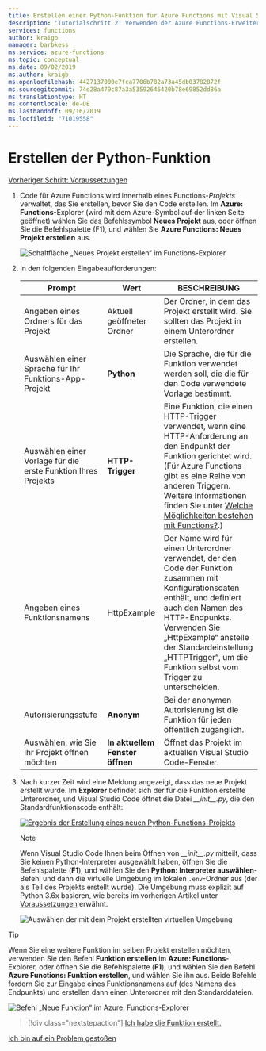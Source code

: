 ```yaml
---
title: Erstellen einer Python-Funktion für Azure Functions mit Visual Studio Code
description: 'Tutorialschritt 2: Verwenden der Azure Functions-Erweiterung für VS Code'
services: functions
author: kraigb
manager: barbkess
ms.service: azure-functions
ms.topic: conceptual
ms.date: 09/02/2019
ms.author: kraigb
ms.openlocfilehash: 4427137000e7fca7706b782a73a45db03782872f
ms.sourcegitcommit: 74e28a479c87a3a53592646420b78e69852dd86a
ms.translationtype: HT
ms.contentlocale: de-DE
ms.lasthandoff: 09/16/2019
ms.locfileid: "71019558"
---
```

# <a name="create-the-python-function"></a>Erstellen der Python-Funktion

[Vorheriger Schritt: Voraussetzungen](tutorial-vs-code-serverless-python-01.md)

1. Code für Azure Functions wird innerhalb eines Functions-_Projekts_ verwaltet, das Sie erstellen, bevor Sie den Code erstellen. Im **Azure: Functions**-Explorer (wird mit dem Azure-Symbol auf der linken Seite geöffnet) wählen Sie das Befehlssymbol **Neues Projekt** aus, oder öffnen Sie die Befehlspalette (F1), und wählen Sie **Azure Functions: Neues Projekt erstellen** aus.

    ![Schaltfläche „Neues Projekt erstellen“ im Functions-Explorer](media/tutorial-vs-code-serverless-python/project-create-new.png)

1. In den folgenden Eingabeaufforderungen:

    | Prompt | Wert | BESCHREIBUNG |
    | --- | --- | --- |
    | Angeben eines Ordners für das Projekt | Aktuell geöffneter Ordner | Der Ordner, in dem das Projekt erstellt wird. Sie sollten das Projekt in einem Unterordner erstellen. |
    | Auswählen einer Sprache für Ihr Funktions-App-Projekt | **Python** | Die Sprache, die für die Funktion verwendet werden soll, die die für den Code verwendete Vorlage bestimmt. |
    | Auswählen einer Vorlage für die erste Funktion Ihres Projekts | **HTTP-Trigger** | Eine Funktion, die einen HTTP-Trigger verwendet, wenn eine HTTP-Anforderung an den Endpunkt der Funktion gerichtet wird. (Für Azure Functions gibt es eine Reihe von anderen Triggern. Weitere Informationen finden Sie unter [Welche Möglichkeiten bestehen mit Functions?](/azure/azure-functions/functions-overview.md#what-can-i-do-with-functions).) |
    | Angeben eines Funktionsnamens | HttpExample | Der Name wird für einen Unterordner verwendet, der den Code der Funktion zusammen mit Konfigurationsdaten enthält, und definiert auch den Namen des HTTP-Endpunkts. Verwenden Sie „HttpExample“ anstelle der Standardeinstellung „HTTPTrigger“, um die Funktion selbst vom Trigger zu unterscheiden. |
    | Autorisierungsstufe | **Anonym** | Bei der anonymen Autorisierung ist die Funktion für jeden öffentlich zugänglich. |
    | Auswählen, wie Sie Ihr Projekt öffnen möchten | **In aktuellem Fenster öffnen** | Öffnet das Projekt im aktuellen Visual Studio Code-Fenster. |

1. Nach kurzer Zeit wird eine Meldung angezeigt, dass das neue Projekt erstellt wurde. Im **Explorer** befindet sich der für die Funktion erstellte Unterordner, und Visual Studio Code öffnet die Datei *\_\_init\_\_.py*, die den Standardfunktionscode enthält:

    [![Ergebnis der Erstellung eines neuen Python-Functions-Projekts](media/tutorial-vs-code-serverless-python/project-create-results.png)](media/tutorial-vs-code-serverless-python/project-create-results.png)

    > [!NOTE]
    > Wenn Visual Studio Code Ihnen beim Öffnen von *\_\_init\_\_.py* mitteilt, dass Sie keinen Python-Interpreter ausgewählt haben, öffnen Sie die Befehlspalette (**F1**), und wählen Sie den **Python: Interpreter auswählen**-Befehl und dann die virtuelle Umgebung im lokalen `.env`-Ordner aus (der als Teil des Projekts erstellt wurde). Die Umgebung muss explizit auf Python 3.6x basieren, wie bereits im vorherigen Artikel unter [Voraussetzungen](tutorial-vs-code-serverless-python-01.md#prerequisites) erwähnt.
    >
    > ![Auswählen der mit dem Projekt erstellten virtuellen Umgebung](media/tutorial-vs-code-serverless-python/select-venv-interpreter.png)

> [!TIP]
> Wenn Sie eine weitere Funktion im selben Projekt erstellen möchten, verwenden Sie den Befehl **Funktion erstellen** im **Azure: Functions**-Explorer, oder öffnen Sie die Befehlspalette (**F1**), und wählen Sie den Befehl **Azure Functions: Funktion erstellen**, und wählen Sie ihn aus. Beide Befehle fordern Sie zur Eingabe eines Funktionsnamens auf (des Namens des Endpunkts) und erstellen dann einen Unterordner mit den Standarddateien.
>
> ![Befehl „Neue Funktion“ im Azure: Functions-Explorer](media/tutorial-vs-code-serverless-python/function-create-new.png)

> [!div class="nextstepaction"]
> [Ich habe die Funktion erstellt.](tutorial-vs-code-serverless-python-03.md)

[Ich bin auf ein Problem gestoßen](https://www.research.net/r/PWZWZ52?tutorial=vscode-functions-python&step=02-create-function)
